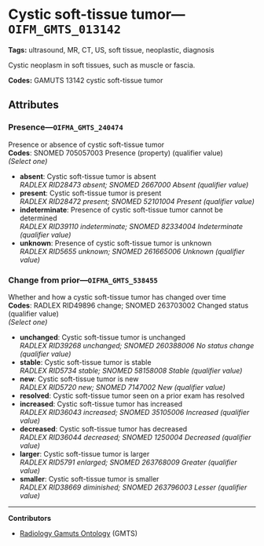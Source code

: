 # Cystic soft-tissue tumor—`OIFM_GMTS_013142`

**Tags:** ultrasound, MR, CT, US, soft tissue, neoplastic, diagnosis

Cystic neoplasm in soft tissues, such as muscle or fascia.

**Codes:** GAMUTS 13142 cystic soft-tissue tumor

## Attributes

### Presence—`OIFMA_GMTS_240474`

Presence or absence of cystic soft-tissue tumor  
**Codes**: SNOMED 705057003 Presence (property) (qualifier value)  
*(Select one)*

- **absent**: Cystic soft-tissue tumor is absent  
_RADLEX RID28473 absent; SNOMED 2667000 Absent (qualifier value)_
- **present**: Cystic soft-tissue tumor is present  
_RADLEX RID28472 present; SNOMED 52101004 Present (qualifier value)_
- **indeterminate**: Presence of cystic soft-tissue tumor cannot be determined  
_RADLEX RID39110 indeterminate; SNOMED 82334004 Indeterminate (qualifier value)_
- **unknown**: Presence of cystic soft-tissue tumor is unknown  
_RADLEX RID5655 unknown; SNOMED 261665006 Unknown (qualifier value)_

### Change from prior—`OIFMA_GMTS_538455`

Whether and how a cystic soft-tissue tumor has changed over time  
**Codes**: RADLEX RID49896 change; SNOMED 263703002 Changed status (qualifier value)  
*(Select one)*

- **unchanged**: Cystic soft-tissue tumor is unchanged  
_RADLEX RID39268 unchanged; SNOMED 260388006 No status change (qualifier value)_
- **stable**: Cystic soft-tissue tumor is stable  
_RADLEX RID5734 stable; SNOMED 58158008 Stable (qualifier value)_
- **new**: Cystic soft-tissue tumor is new  
_RADLEX RID5720 new; SNOMED 7147002 New (qualifier value)_
- **resolved**: Cystic soft-tissue tumor seen on a prior exam has resolved  
- **increased**: Cystic soft-tissue tumor has increased  
_RADLEX RID36043 increased; SNOMED 35105006 Increased (qualifier value)_
- **decreased**: Cystic soft-tissue tumor has decreased  
_RADLEX RID36044 decreased; SNOMED 1250004 Decreased (qualifier value)_
- **larger**: Cystic soft-tissue tumor is larger  
_RADLEX RID5791 enlarged; SNOMED 263768009 Greater (qualifier value)_
- **smaller**: Cystic soft-tissue tumor is smaller  
_RADLEX RID38669 diminished; SNOMED 263796003 Lesser (qualifier value)_

---

**Contributors**

- [Radiology Gamuts Ontology](https://gamuts.net/) (GMTS)